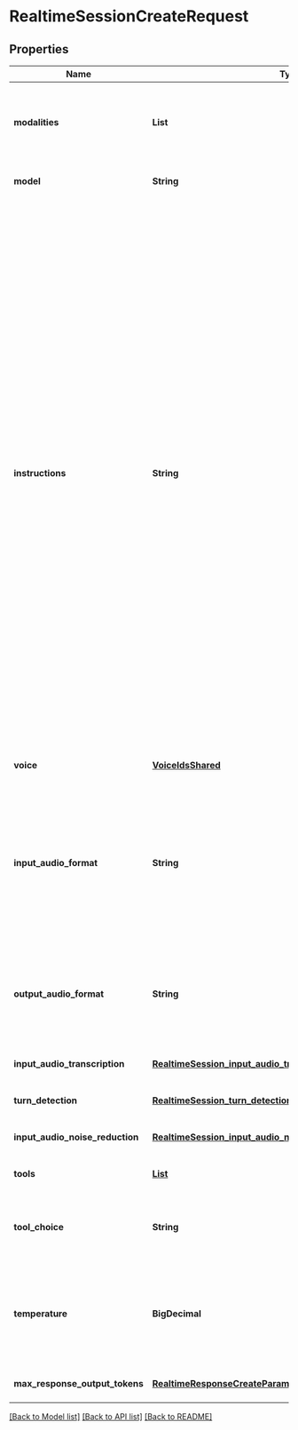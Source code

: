 # RealtimeSessionCreateRequest
## Properties

| Name | Type | Description | Notes |
|------------ | ------------- | ------------- | -------------|
| **modalities** | **List** | The set of modalities the model can respond with. To disable audio, set this to [\&quot;text\&quot;].  | [optional] [default to null] |
| **model** | **String** | The Realtime model used for this session.  | [optional] [default to null] |
| **instructions** | **String** | The default system instructions (i.e. system message) prepended to model  calls. This field allows the client to guide the model on desired  responses. The model can be instructed on response content and format,  (e.g. \&quot;be extremely succinct\&quot;, \&quot;act friendly\&quot;, \&quot;here are examples of good  responses\&quot;) and on audio behavior (e.g. \&quot;talk quickly\&quot;, \&quot;inject emotion  into your voice\&quot;, \&quot;laugh frequently\&quot;). The instructions are not guaranteed  to be followed by the model, but they provide guidance to the model on the desired behavior.  Note that the server sets default instructions which will be used if this  field is not set and are visible in the &#x60;session.created&#x60; event at the  start of the session.  | [optional] [default to null] |
| **voice** | [**VoiceIdsShared**](VoiceIdsShared.md) |  | [optional] [default to null] |
| **input\_audio\_format** | **String** | The format of input audio. Options are &#x60;pcm16&#x60;, &#x60;g711_ulaw&#x60;, or &#x60;g711_alaw&#x60;. For &#x60;pcm16&#x60;, input audio must be 16-bit PCM at a 24kHz sample rate,  single channel (mono), and little-endian byte order.  | [optional] [default to pcm16] |
| **output\_audio\_format** | **String** | The format of output audio. Options are &#x60;pcm16&#x60;, &#x60;g711_ulaw&#x60;, or &#x60;g711_alaw&#x60;. For &#x60;pcm16&#x60;, output audio is sampled at a rate of 24kHz.  | [optional] [default to pcm16] |
| **input\_audio\_transcription** | [**RealtimeSession_input_audio_transcription**](RealtimeSession_input_audio_transcription.md) |  | [optional] [default to null] |
| **turn\_detection** | [**RealtimeSession_turn_detection**](RealtimeSession_turn_detection.md) |  | [optional] [default to null] |
| **input\_audio\_noise\_reduction** | [**RealtimeSession_input_audio_noise_reduction**](RealtimeSession_input_audio_noise_reduction.md) |  | [optional] [default to null] |
| **tools** | [**List**](RealtimeResponseCreateParams_tools_inner.md) | Tools (functions) available to the model. | [optional] [default to null] |
| **tool\_choice** | **String** | How the model chooses tools. Options are &#x60;auto&#x60;, &#x60;none&#x60;, &#x60;required&#x60;, or  specify a function.  | [optional] [default to auto] |
| **temperature** | **BigDecimal** | Sampling temperature for the model, limited to [0.6, 1.2]. For audio models a temperature of 0.8 is highly recommended for best performance.  | [optional] [default to 0.8] |
| **max\_response\_output\_tokens** | [**RealtimeResponseCreateParams_max_response_output_tokens**](RealtimeResponseCreateParams_max_response_output_tokens.md) |  | [optional] [default to null] |

[[Back to Model list]](../README.md#documentation-for-models) [[Back to API list]](../README.md#documentation-for-api-endpoints) [[Back to README]](../README.md)

